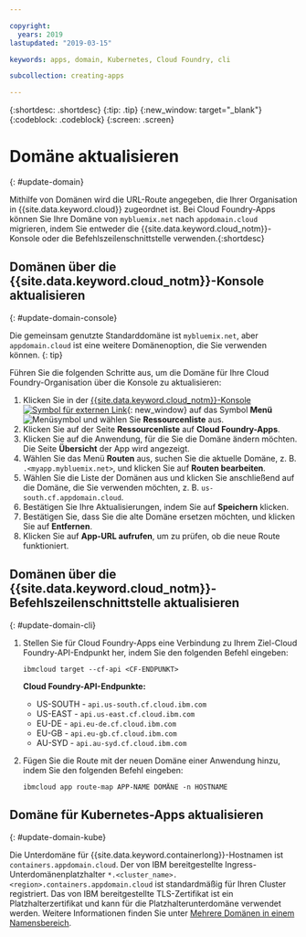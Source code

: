 ```yaml
---

copyright:
  years: 2019
lastupdated: "2019-03-15"

keywords: apps, domain, Kubernetes, Cloud Foundry, cli

subcollection: creating-apps

---
```


{:shortdesc: .shortdesc}
{:tip: .tip}
{:new_window: target="_blank"}
{:codeblock: .codeblock}
{:screen: .screen}

# Domäne aktualisieren
{: #update-domain}

Mithilfe von Domänen wird die URL-Route angegeben, die Ihrer Organisation in {{site.data.keyword.cloud}} zugeordnet ist. Bei Cloud Foundry-Apps können Sie Ihre Domäne von `mybluemix.net` nach `appdomain.cloud` migrieren, indem Sie entweder die {{site.data.keyword.cloud_notm}}-Konsole oder die Befehlszeilenschnittstelle verwenden.{:shortdesc}

## Domänen über die {{site.data.keyword.cloud_notm}}-Konsole aktualisieren
{: #update-domain-console}

Die gemeinsam genutzte Standarddomäne ist `mybluemix.net`, aber `appdomain.cloud` ist eine weitere Domänenoption, die Sie verwenden können.
{: tip}

Führen Sie die folgenden Schritte aus, um die Domäne für Ihre Cloud Foundry-Organisation über die Konsole zu aktualisieren:

1. Klicken Sie in der [{{site.data.keyword.cloud_notm}}-Konsole ![Symbol für externen Link](../icons/launch-glyph.svg "Symbol für externen Link")](https://{DomainName}){: new_window} auf das Symbol **Menü** ![Menüsymbol](../icons/icon_hamburger.svg) und wählen Sie **Ressourcenliste** aus.
2. Klicken Sie auf der Seite **Ressourcenliste** auf **Cloud Foundry-Apps**.
3. Klicken Sie auf die Anwendung, für die Sie die Domäne ändern möchten. Die Seite **Übersicht** der App wird angezeigt.
4. Wählen Sie das Menü **Routen** aus, suchen Sie die aktuelle Domäne, z. B. `.<myapp.mybluemix.net>`, und klicken Sie auf **Routen bearbeiten**.
5. Wählen Sie die Liste der Domänen aus und klicken Sie anschließend auf die Domäne, die Sie verwenden möchten, z. B. `us-south.cf.appdomain.cloud`.
6. Bestätigen Sie Ihre Aktualisierungen, indem Sie auf **Speichern** klicken.
7. Bestätigen Sie, dass Sie die alte Domäne ersetzen möchten, und klicken Sie auf **Entfernen**.
8. Klicken Sie auf **App-URL aufrufen**, um zu prüfen, ob die neue Route funktioniert.

## Domänen über die {{site.data.keyword.cloud_notm}}-Befehlszeilenschnittstelle aktualisieren
{: #update-domain-cli}

1. Stellen Sie für Cloud Foundry-Apps eine Verbindung zu Ihrem Ziel-Cloud Foundry-API-Endpunkt her, indem Sie den folgenden Befehl eingeben:
   ```
   ibmcloud target --cf-api <CF-ENDPUNKT>
   ```
   
   **Cloud Foundry-API-Endpunkte:**
   * US-SOUTH - `api.us-south.cf.cloud.ibm.com`
   * US-EAST - `api.us-east.cf.cloud.ibm.com`
   * EU-DE - `api.eu-de.cf.cloud.ibm.com`
   * EU-GB - `api.eu-gb.cf.cloud.ibm.com`
   * AU-SYD - `api.au-syd.cf.cloud.ibm.com`

2. Fügen Sie die Route mit der neuen Domäne einer Anwendung hinzu, indem Sie den folgenden Befehl eingeben:
   ```
   ibmcloud app route-map APP-NAME DOMÄNE -n HOSTNAME
   ```

## Domäne für Kubernetes-Apps aktualisieren
{: #update-domain-kube}

Die Unterdomäne für {{site.data.keyword.containerlong}}-Hostnamen ist `containers.appdomain.cloud`. Der von IBM bereitgestellte Ingress-Unterdomänenplatzhalter `*.<cluster_name>.<region>.containers.appdomain.cloud` ist standardmäßig für Ihren Cluster registriert. Das von IBM bereitgestellte TLS-Zertifikat ist ein Platzhalterzertifikat und kann für die Platzhalterunterdomäne verwendet werden. Weitere Informationen finden Sie unter [Mehrere Domänen in einem Namensbereich](/docs/containers?topic=containers-ingress#multi-domains).
